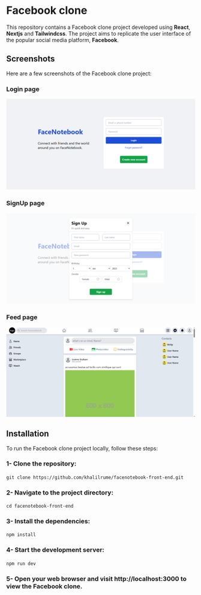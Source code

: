 
# Facebook clone

This repository contains a Facebook clone project developed using **React**, **Nextjs** and **Tailwindcss**. The project aims to replicate the user interface of the popular social media platform, **Facebook**.

## Screenshots

Here are a few screenshots of the Facebook clone project:

### Login page

![LoginPage Screenshot](./app/assets/loginpage_facebook_clone.png)

### SignUp page

![SignUpPage Screenshot](./app/assets/signuppage_facebook_clone.png)

### Feed page

![FeedPage Screenshot](./app/assets/feedpage_facebook_clone.png)

## Installation
To run the Facebook clone project locally, follow these steps:

### 1- Clone the repository:
  ```git clone https://github.com/khalilrume/facenotebook-front-end.git```
  
### 2- Navigate to the project directory:
  ```cd facenotebook-front-end```
  
### 3- Install the dependencies:
  ```npm install```
  
### 4- Start the development server:
  ```npm run dev```
  
### 5- Open your web browser and visit http://localhost:3000 to view the Facebook clone.
